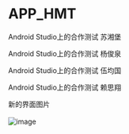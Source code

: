 # APP_HMT
Android Studio上的合作测试
苏湘堡

Android Studio上的合作测试
杨俊泉

Android Studio上的合作测试
伍均国

Android Studio上的合作测试
赖思翔


新的界面图片</br></br>
 ![image](https://github.com/3320751304/APP_HMT/blob/master/images/show_menu.png?raw=true)